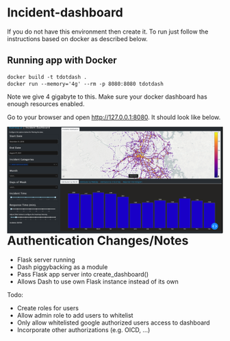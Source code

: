 # Incident-dashboard

If you do not have this environment then create it. To run just follow the instructions based on docker as described  below.

## Running app with Docker

```
docker build -t tdotdash .
docker run --memory='4g' --rm -p 8080:8080 tdotdash
```

Note we give 4 gigabyte to this. Make sure your docker dashboard has enough resources enabled. 

Go to your browser and open http://127.0.0.1:8080. It should look like below.

<img src="docs/dashboard.png"
     alt="Dashboard image"
     style="float: left; margin-right: 0px;" />

# Authentication Changes/Notes
- Flask server running
- Dash piggybacking as a module
- Pass Flask app server into create_dashboard()
- Allows Dash to use own Flask instance instead of its own

Todo:
- Create roles for users
- Allow admin role to add users to whitelist
- Only allow whitelisted google authorized users access to dashboard
- Incorporate other authorizations (e.g. OICD, ...) 
